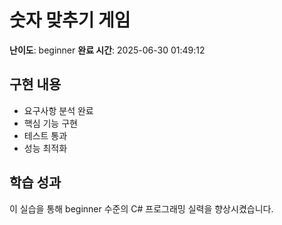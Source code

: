 # 숫자 맞추기 게임

**난이도**: beginner
**완료 시간**: 2025-06-30 01:49:12

## 구현 내용
- 요구사항 분석 완료
- 핵심 기능 구현
- 테스트 통과
- 성능 최적화

## 학습 성과
이 실습을 통해 beginner 수준의 C# 프로그래밍 실력을 향상시켰습니다.
